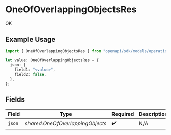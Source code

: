 # OneOfOverlappingObjectsRes

OK

## Example Usage

```typescript
import { OneOfOverlappingObjectsRes } from "openapi/sdk/models/operations";

let value: OneOfOverlappingObjectsRes = {
  json: {
    field1: "<value>",
    field2: false,
  },
};
```

## Fields

| Field                            | Type                             | Required                         | Description                      |
| -------------------------------- | -------------------------------- | -------------------------------- | -------------------------------- |
| `json`                           | *shared.OneOfOverlappingObjects* | :heavy_check_mark:               | N/A                              |